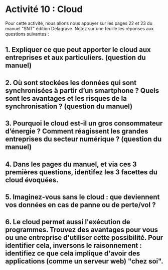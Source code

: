 # Activité 10 : Cloud

Pour cette activité, nous allons nous appuyer sur les pages 22 et 23 du manuel "SNT" édition Delagrave. Notez sur une feuille les réponses aux questions suivantes : 

## 1. Expliquer ce que peut apporter le cloud aux entreprises et aux particuliers. (question du manuel)

## 2. Où sont stockées les données qui sont synchronisées à partir d’un smartphone ? Quels sont les avantages et les risques de la synchronisation ? (question du manuel)

## 3. Pourquoi le cloud est-il un gros consommateur d’énergie ? Comment réagissent les grandes entreprises du secteur numérique ? (question du manuel)

## 4. Dans les pages du manuel, et via ces 3 premières questions, identifez les 3 facettes du cloud évoquées.

## 5. Imaginez-vous sans le cloud : que deviennent vos données en cas de panne ou de perte/vol ?

## 6. Le cloud permet aussi l'exécution de programmes. Trouvez des avantages pour vous ou une entreprise d'utiliser cette possibilité. Pour identifier cela, inversons le raisonnement : identifiez ce que cela implique d'avoir des applications (comme un serveur web) "chez soi".
